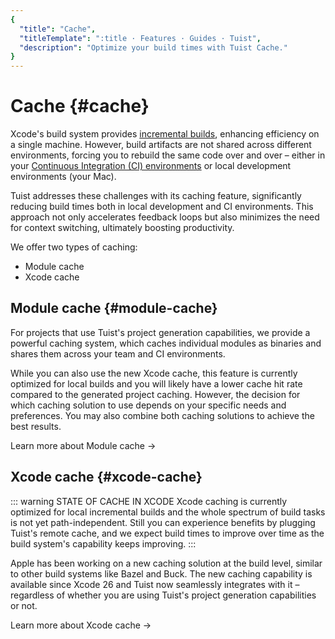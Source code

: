 ```yaml
---
{
  "title": "Cache",
  "titleTemplate": ":title · Features · Guides · Tuist",
  "description": "Optimize your build times with Tuist Cache."
}
---
```

# Cache {#cache}

Xcode's build system provides [incremental
builds](https://en.wikipedia.org/wiki/Incremental_build_model), enhancing
efficiency on a single machine. However, build artifacts are not shared across
different environments, forcing you to rebuild the same code over and over –
either in your [Continuous Integration (CI)
environments](https://en.wikipedia.org/wiki/Continuous_integration) or local
development environments (your Mac).

Tuist addresses these challenges with its caching feature, significantly
reducing build times both in local development and CI environments. This
approach not only accelerates feedback loops but also minimizes the need for
context switching, ultimately boosting productivity.

We offer two types of caching:
- <LocalizedLink href="/guides/features/cache/module-cache">Module
  cache</LocalizedLink>
- <LocalizedLink href="/guides/features/cache/xcode-cache">Xcode
  cache</LocalizedLink>

## Module cache {#module-cache}

For projects that use Tuist's
<LocalizedLink href="/guides/features/projects">project
generation</LocalizedLink> capabilities, we provide a powerful caching system,
which caches individual modules as binaries and shares them across your team and
CI environments.

While you can also use the new Xcode cache, this feature is currently optimized
for local builds and you will likely have a lower cache hit rate compared to the
generated project caching. However, the decision for which caching solution to
use depends on your specific needs and preferences. You may also combine both
caching solutions to achieve the best results.

<LocalizedLink href="/guides/features/cache/module-cache">Learn more about
Module cache →</LocalizedLink>

## Xcode cache {#xcode-cache}

::: warning STATE OF CACHE IN XCODE Xcode caching is currently optimized for
local incremental builds and the whole spectrum of build tasks is not yet
path-independent. Still you can experience benefits by plugging Tuist's remote
cache, and we expect build times to improve over time as the build system's
capability keeps improving. :::

Apple has been working on a new caching solution at the build level, similar to
other build systems like Bazel and Buck. The new caching capability is available
since Xcode 26 and Tuist now seamlessly integrates with it – regardless of
whether you are using Tuist's
<LocalizedLink href="/guides/features/projects">project
generation</LocalizedLink> capabilities or not.

<LocalizedLink href="/guides/features/cache/xcode-cache">Learn more about Xcode
cache →</LocalizedLink>
